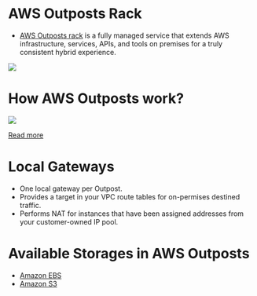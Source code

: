 # AWS Outposts Rack
- [AWS Outposts rack](https://aws.amazon.com/outposts/rack/) is a fully managed service that extends AWS infrastructure, services, APIs, and tools on premises for a truly consistent hybrid experience.

![](https://d1.awsstatic.com/Products/product-name/Outposts/AWS-Outposts-rack_HIW%402x.6cdd2cc235edbaefe3a54b10c8252fb547cf61a0.png)

# How AWS Outposts work?

![](https://docs.aws.amazon.com/images/outposts/latest/userguide/images/outpost-networking-components.png)

[Read more](https://docs.aws.amazon.com/outposts/latest/userguide/how-outposts-works.html)

# Local Gateways
- One local gateway per Outpost.
- Provides a target in your VPC route tables for on-permises destined traffic.
- Performs NAT for instances that have been assigned addresses from your customer-owned IP pool.

# Available Storages in AWS Outposts
- [Amazon EBS](../7_StorageServices/1_BlockStorageTypes/AmazonEBS.md)
- [Amazon S3](../7_StorageServices/3_ObjectStorageS3/Readme.md)